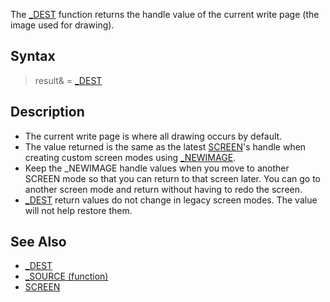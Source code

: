 The [_DEST](_DEST) function returns the handle value of the current write page (the image used for drawing).

## Syntax

> result& = [_DEST](_DEST)

## Description

* The current write page is where all drawing occurs by default.
* The value returned is the same as the latest [SCREEN](SCREEN)'s handle when creating custom screen modes using [_NEWIMAGE](_NEWIMAGE).
* Keep the _NEWIMAGE handle values when you move to another SCREEN mode so that you can return to that screen later. You can go to another screen mode and return without having to redo the screen. 
* [_DEST](_DEST) return values do not change in legacy screen modes. The value will not help restore them.

## See Also

* [_DEST](_DEST)
* [_SOURCE (function)](_SOURCE-(function))
* [SCREEN](SCREEN)
